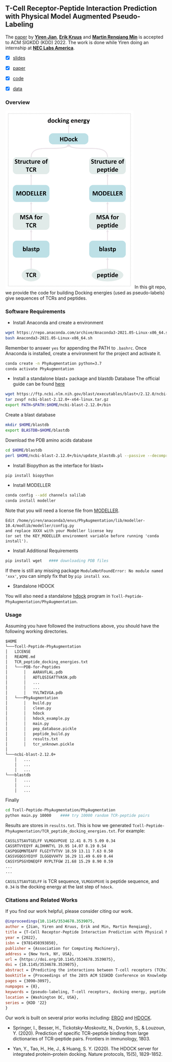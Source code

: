 ## T-Cell Receptor-Peptide Interaction Prediction with Physical Model Augmented Pseudo-Labeling

The [paper](https://dl.acm.org/doi/10.1145/3534678.3539075) by **[Yiren Jian](https://cs.dartmouth.edu/~yirenjian/)**, **[Erik Kruus](https://www.nec-labs.com/research/machine-learning/people/erik-kruus/)** and **[Martin Renqiang Min](https://www.cs.toronto.edu/~cuty/)** is accepted to ACM SIGKDD (KDD) 2022. The work is done while Yiren doing an internship at **[NEC Labs America](https://www.nec-labs.com/)**.

- [x] [slides](https://www.cs.toronto.edu/~cuty/KDD2022.pdf)
- [x] [paper](https://dl.acm.org/doi/10.1145/3534678.3539075)
- [x] [code](PhyAugmentation/)
- [x] [data](TCR_peptide_docking_energies.txt)


### Overview

<img src="figures/overview.png" width="400">
In this git repo, we provide the code for building Docking energies (used as pseudo-labels) give sequences of TCRs and peptides.

### Software Requirements

- Install Anaconda and create a environment
```bash
wget https://repo.anaconda.com/archive/Anaconda3-2021.05-Linux-x86_64.sh
bash Anaconda3-2021.05-Linux-x86_64.sh
```
Remember to answer `yes` for appending the PATH to `.bashrc`. Once Anaconda is installed, create a environment for the project and activate it.
```bash
conda create -n PhyAugmentation python=3.7
conda activate PhyAugmentation
```

- Install a standalone blast+ package and blastdb Database
The official guide can be found [here](https://www.ncbi.nlm.nih.gov/books/NBK52640/)
```bash
wget https://ftp.ncbi.nlm.nih.gov/blast/executables/blast+/2.12.0/ncbi-blast-2.12.0+-x64-linux.tar.gz  
tar zxvpf ncbi-blast-2.12.0+-x64-linux.tar.gz
export PATH=$PATH:$HOME/ncbi-blast-2.12.0+/bin
```
Create a blast database
```bash
mkdir $HOME/blastdb
export BLASTDB=$HOME/blastdb
```
Download the PDB amino acids database
```bash
cd $HOME/blastdb
perl $HOME/ncbi-blast-2.12.0+/bin/update_blastdb.pl --passive --decompress pdbaa
```

- Install Biopython as the interface for blast+
```bash
pip install biopython
```

- Install MODELLER
```bash
conda config --add channels salilab
conda install modeller
```
Note that you will need a license file from [MODELLER](https://salilab.org/modeller/download_installation.html).
```
Edit /home/yiren/anaconda3/envs/PhyAugmentation/lib/modeller-10.4/modlib/modeller/config.py
and replace XXXX with your Modeller license key
(or set the KEY_MODELLER environment variable before running 'conda install').
```

- Install Additional Requirements
```bash
pip install wget   #### downloading PDB files
```
If there is still any missing package `ModuleNotFoundError: No module named 'xxx'`, you can simply fix that by `pip install xxx`.

- Standalone HDOCK

You will also need a standalone [hdock](http://hdock.phys.hust.edu.cn/) program in `Tcell-Peptide-PhyAugmentation/PhyAugmentation`.

### Usage
Assuming you have followed the instructions above, you should have the following working directories.
```
$HOME
└───Tcell-Peptide-PhyAugmentation
│   LICENSE
│   README.md
│   TCR_peptide_docking_energies.txt    
│   └───PDB-for-Peptides
│       │   AARAVFLAL.pdb
│       │   ADTLQSIGATTVASN.pdb
│       │   ...
│       │   ...
│       │   YVLTWIVGA.pdb
│   └───PhyAugmentation
│       │   build.py
│       │   clean.py
│       │   hdock
│       │   hdock_example.py
│       │   main.py
│       │   pep_database.pickle
│       │   peptide_build.py
│       │   results.txt
│       │   tcr_unknown.pickle
│   
└───ncbi-blast-2.12.0+
    │   ...
    │   ...
    │   ...
└───blastdb
    │   ...
    │   ...
    │   ...
```

Finally
```bash
cd Tcell-Peptide-PhyAugmentation/PhyAugmentation
python main.py 10000    #### try 10000 random TCR-peptide pairs
```
Results are stores in `results.txt`. This is how we generated `Tcell-Peptide-PhyAugmentation/TCR_peptide_docking_energies.txt`. For example:
```
CASSLSTSAVTGELFF VLMGGVPGVE 12.41 8.75 5.09 0.34
CASSRTVYEQYF ALIHHNTYL 19.95 14.07 8.19 0.54
CASPQGQMNTEAFF FLGIYTVTVV 18.59 13.11 7.63 0.50
CASSVGQGSYEQYF ILGGQVVHTV 16.29 11.49 6.69 0.44
CASSYSPSGYDNEQFF RYPLTFGW 21.68 15.29 8.90 0.59
...
...
```
`CASSLSTSAVTGELFF` is TCR sequence, `VLMGGVPGVE` is peptide sequence, and `0.34` is the docking energy at the last step of `hdock`.

### Citations and Related Works

If you find our work helpful, please consider citing our work.
```bibtex
@inproceedings{10.1145/3534678.3539075,
author = {Jian, Yiren and Kruus, Erik and Min, Martin Renqiang},
title = {T-Cell Receptor-Peptide Interaction Prediction with Physical Model Augmented Pseudo-Labeling},
year = {2022},
isbn = {9781450393850},
publisher = {Association for Computing Machinery},
address = {New York, NY, USA},
url = {https://doi.org/10.1145/3534678.3539075},
doi = {10.1145/3534678.3539075},
abstract = {Predicting the interactions between T-cell receptors (TCRs) and peptides is crucial for the development of personalized medicine and targeted vaccine in immunotherapy. Current datasets for training deep learning models of this purpose remain constrained without diverse TCRs and peptides. To combat the data scarcity issue presented in the current datasets, we propose to extend the training dataset by physical modeling of TCR-peptide pairs. Specifically, we compute the docking energies between auxiliary unknown TCR-peptide pairs as surrogate training labels. Then, we use these extended example-label pairs to train our model in a supervised fashion. Finally, we find that the AUC score for the prediction of the model can be further improved by pseudo-labeling of such unknown TCR-peptide pairs (by a trained teacher model), and re-training the model with those pseudo-labeled TCR-peptide pairs. Our proposed method that trains the deep neural network with physical modeling and data-augmented pseudo-labeling improves over baselines in the available two datasets. We also introduce a new dataset that contains over 80,000 unknown TCR-peptide pairs with docking energy scores.},
booktitle = {Proceedings of the 28th ACM SIGKDD Conference on Knowledge Discovery and Data Mining},
pages = {3090–3097},
numpages = {8},
keywords = {pseudo-labeling, T-cell receptors, docking energy, peptide recognition, deep neural network, physical modeling},
location = {Washington DC, USA},
series = {KDD '22}
}
```


Our work is built on several prior works including: [ERGO](https://github.com/IdoSpringer/ERGO) and [HDOCK](http://hdock.phys.hust.edu.cn/).

- Springer, I., Besser, H., Tickotsky-Moskovitz, N., Dvorkin, S., & Louzoun, Y. (2020). Prediction of specific TCR-peptide binding from large dictionaries of TCR-peptide pairs. Frontiers in immunology, 1803.

- Yan, Y., Tao, H., He, J., & Huang, S. Y. (2020). The HDOCK server for integrated protein–protein docking. Nature protocols, 15(5), 1829-1852.
